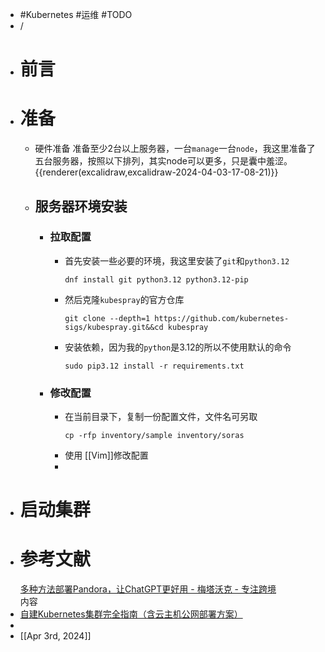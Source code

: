 - #Kubernetes #运维 #TODO
- /
- # 前言
- # 准备
	- 硬件准备
	  准备至少2台以上服务器，一台`manage`一台`node`，我这里准备了五台服务器，按照以下排列，其实node可以更多，只是囊中羞涩。  
	  {{renderer(excalidraw,excalidraw-2024-04-03-17-08-21)}}
	- ## 服务器环境安装
		- ### 拉取配置
			- 首先安装一些必要的环境，我这里安装了`git`和`python3.12`
			  ```shell
			  dnf install git python3.12 python3.12-pip
			  ```
			- 然后克隆`kubespray`的官方仓库
			  ```shell
			  git clone --depth=1 https://github.com/kubernetes-sigs/kubespray.git&&cd kubespray
			  ```
			- 安装依赖，因为我的`python`是3.12的所以不使用默认的命令
			  ```shell
			  sudo pip3.12 install -r requirements.txt
			  ```
		- ### 修改配置
			- 在当前目录下，复制一份配置文件，文件名可另取
			  ```shell
			  cp -rfp inventory/sample inventory/soras
			  ```
			- 使用 [[Vim]]修改配置
			-
- # 启动集群
- # 参考文献
  [多种方法部署Pandora，让ChatGPT更好用 - 梅塔沃克 - 专注跨境](https://omnivore.app/me/https-iweec-com-882-html-188852229b8)  
  内容
- [自建Kubernetes集群完全指南（含云主机公网部署方案）](https://omnivore.app/me/https-www-karsonjo-com-deploy-a-self-hosted-kubernetes-18ea32a7d0a)
-
- [[Apr 3rd, 2024]]